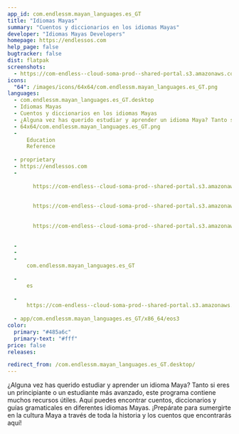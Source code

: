 ```yaml
---
app_id: com.endlessm.mayan_languages.es_GT
title: "Idiomas Mayas"
summary: "Cuentos y diccionarios en los idiomas Mayas"
developer: "Idiomas Mayas Developers"
homepage: https://endlessos.com
help_page: false
bugtracker: false
dist: flatpak
screenshots:
  - https://com-endless--cloud-soma-prod--shared-portal.s3.amazonaws.com/apps.351.screenshots.cfdd38b2-3b46-4a22-8125-b47e9b82ebe3_202001162159522626.png
icons:
  "64": /images/icons/64x64/com.endlessm.mayan_languages.es_GT.png
languages:
  - com.endlessm.mayan_languages.es_GT.desktop
  - Idiomas Mayas
  - Cuentos y diccionarios en los idiomas Mayas
  - ¿Alguna vez has querido estudiar y aprender un idioma Maya? Tanto si eres un principiante o un estudiante más avanzado, este programa contiene muchos recursos útiles. Aquí puedes encontrar cuentos, diccionarios y guías gramaticales en diferentes idiomas Mayas. ¡Prepárate para sumergirte en la cultura Maya a través de toda la historia y los cuentos que encontrarás aquí!
  - 64x64/com.endlessm.mayan_languages.es_GT.png
  - 
      Education
      Reference
    
  - proprietary
  - https://endlessos.com
  - 
      
        https://com-endless--cloud-soma-prod--shared-portal.s3.amazonaws.com/apps.351.screenshots.cfdd38b2-3b46-4a22-8125-b47e9b82ebe3_202001162159522626.png
      
      
        https://com-endless--cloud-soma-prod--shared-portal.s3.amazonaws.com/apps.351.screenshots.17441db9-ea1d-4baa-9e82-83ffae1c7a23_202001162159522626.png
      
      
        https://com-endless--cloud-soma-prod--shared-portal.s3.amazonaws.com/apps.351.screenshots.1328cebf-cbb6-4467-b7b0-786bc6878b82_202001162159522626.png
      
    
  - 
  - 
  - 
      com.endlessm.mayan_languages.es_GT
    
  - 
      es
    
  - 
      https://com-endless--cloud-soma-prod--shared-portal.s3.amazonaws.com/app.2004.appCenterThumbnail.006d1711-59e5-4533-a242-3ddf444563ad_202001162159431313.jpg
    
  - app/com.endlessm.mayan_languages.es_GT/x86_64/eos3
color:
  primary: "#485a6c"
  primary-text: "#fff"
price: false
releases:

redirect_from: /com.endlessm.mayan_languages.es_GT.desktop/
---
```


<p>¿Alguna vez has querido estudiar y aprender un idioma Maya? Tanto si eres un principiante o un estudiante más avanzado, este programa contiene muchos recursos útiles. Aquí puedes encontrar cuentos, diccionarios y guías gramaticales en diferentes idiomas Mayas. ¡Prepárate para sumergirte en la cultura Maya a través de toda la historia y los cuentos que encontrarás aquí!</p>